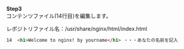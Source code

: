 **Step3**  
コンテンツファイル(14行目)を編集します。  

レポジトリファイル名：/usr/share/nginx/html/index.html

```html
14  <h1>Welcome to nginx! by yourname</h1> ・・・あなたの名前を記入
```
